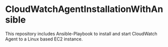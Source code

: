 # CloudWatchAgentInstallationWithAnsible
This repository includes Ansible-Playbook to install and start CloudWatch Agent to a Linux based EC2 instance.
